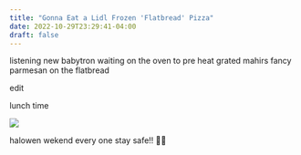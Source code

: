 ```yaml
---
title: "Gonna Eat a Lidl Frozen 'Flatbread' Pizza"
date: 2022-10-29T23:29:41-04:00
draft: false
---
```


listening new babytron waiting on the oven to pre heat grated mahirs fancy parmesan on the flatbread  

edit  

lunch time 

![](/ima_1d7e302.jpeg)

halowen wekend every one stay safe!! 🫵🏽

